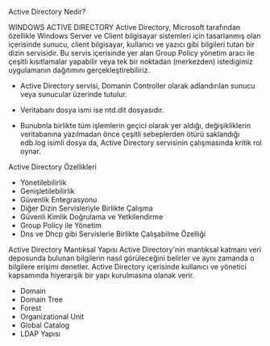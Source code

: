 Active Directory Nedir?

WINDOWS ACTIVE DIRECTORY
Active Directory, Microsoft tarafından özellikle Windows Server ve Client bilgisayar sistemleri için tasarlanmış olan içerisinde sunucu, client bilgisayar, kullanıcı ve yazıcı gibi bilgileri tutan bir dizin servisidir.
Bu servis içerisinde yer alan Group Policy yönetim aracı ile çeşitli kısıtlamalar yapabilir veya tek bir noktadan (merkezden) istedigimiz uygulamanın dağıtımını gerçekleştirebiliriz.

- Active Directory servisi, Domanin Controller olarak adlandırılan sunucu veya sunucular üzerinde tutulur.

- Veritabanı dosya ismi ise ntd.dit dosyasıdır.

- Bunubnla birlikte tüm işlemlerin geçici olarak yer aldığı, değişikliklerin veritabanına yazılmadan önce çeşitli sebeplerden ötürü saklandığı edb.log isimli dosya da, Active Directory servisinin çalışmasında kritik rol oynar.

Active Directory Özellikleri
- Yönetilebilirlik
- Genişletilebilirlik
- Güvenlik Entegrasyonu
- Diğer Dizin Servisleriyle Birlikte Çalışma
- Güvenli Kimlik Doğrulama ve Yetkilendirme
- Group Policy ile Yönetim
- Dns ve Dhcp gibi Servislerle Birlikte Çalışabilme Özelliği

Active Directory Mantıksal Yapısı
Active Directory'nin mantıksal katmanı veri deposunda bulunan bilgilerin nasıl görüleceğini belirler ve aynı zamanda o bilgilere erişimi denetler. Active Directory içerisinde kullanıcı ve yönetici kapsamında hiyerarşik bir yapı kurulmasına olanak verir.

- Domain
- Domain Tree
- Forest
- Organizational Unit
- Global Catalog
- LDAP Yapısı